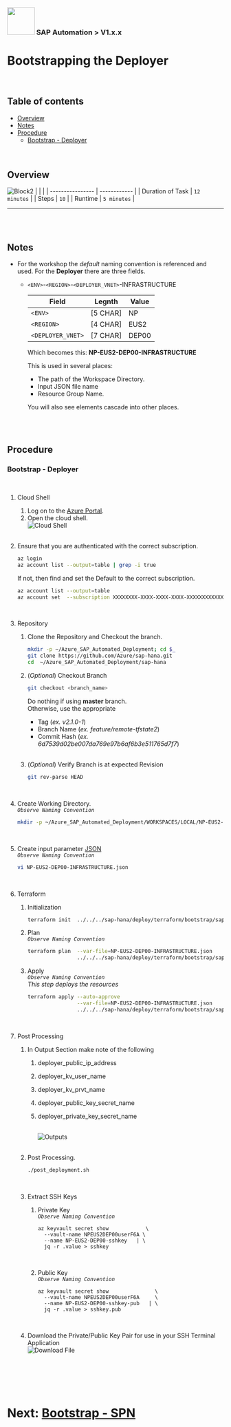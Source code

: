### <img src="../../../../documentation/SAP_Automation_on_Azure/assets/images/UnicornSAPBlack256x256.png" width="64px"> SAP Automation > V1.x.x <!-- omit in toc -->
# Bootstrapping the Deployer <!-- omit in toc -->

<br/>

## Table of contents <!-- omit in toc -->

- [Overview](#overview)
- [Notes](#notes)
- [Procedure](#procedure)
  - [Bootstrap - Deployer](#bootstrap---deployer)

<br/>

## Overview

![Block2](assets/Block2.png)
|                  |              |
| ---------------- | ------------ |
| Duration of Task | `12 minutes` |
| Steps            | `10`         |
| Runtime          | `5 minutes`  |

---

<br/><br/>

## Notes

- For the workshop the *default* naming convention is referenced and used. For the **Deployer** there are three fields.
  - `<ENV>`-`<REGION>`-`<DEPLOYER_VNET>`-INFRASTRUCTURE

    | Field             | Legnth   | Value  |
    | ----------------- | -------- | ------ |
    | `<ENV>`           | [5 CHAR] | NP     |
    | `<REGION>`        | [4 CHAR] | EUS2   |
    | `<DEPLOYER_VNET>` | [7 CHAR] | DEP00  |
  
    Which becomes this: **NP-EUS2-DEP00-INFRASTRUCTURE**
    
    This is used in several places:
    - The path of the Workspace Directory.
    - Input JSON file name
    - Resource Group Name.

    You will also see elements cascade into other places.

<br/><br/>

## Procedure

### Bootstrap - Deployer

<br/>

1. Cloud Shell
   1. Log on to the [Azure Portal](https://portal.azure.com).
   2. Open the cloud shell.
      <br/>![Cloud Shell](assets/CloudShell1.png)
      <br/><br/>

2. Ensure that you are authenticated with the correct subscription.
    ```bash
    az login
    az account list --output=table | grep -i true
    ```

    If not, then find and set the Default to the correct subscription.

    ```bash
    az account list --output=table
    az account set  --subscription XXXXXXXX-XXXX-XXXX-XXXX-XXXXXXXXXXXX
    ```
    <br/>

3. Repository
   1. Clone the Repository and Checkout the branch.
        ```bash
        mkdir -p ~/Azure_SAP_Automated_Deployment; cd $_
        git clone https://github.com/Azure/sap-hana.git
        cd  ~/Azure_SAP_Automated_Deployment/sap-hana
        ```

    2. (*Optional*) Checkout Branch
        ```bash
        git checkout <branch_name>
        ```
        Do nothing if using **master** branch.<br/>
        Otherwise, use the appropriate
        - Tag         (*ex. v2.1.0-1*)
        - Branch Name (*ex. feature/remote-tfstate2*)
        - Commit Hash (*ex. 6d7539d02be007da769e97b6af6b3e511765d7f7*)
        <br/><br/>

    3. (*Optional*) Verify Branch is at expected Revision
        ```bash
        git rev-parse HEAD
        ```
        <br/>

4. Create Working Directory.
    <br/>*`Observe Naming Convention`*<br/>
    ```bash
    mkdir -p ~/Azure_SAP_Automated_Deployment/WORKSPACES/LOCAL/NP-EUS2-DEP00-INFRASTRUCTURE; cd $_
    ```
    <br/>

5. Create input parameter [JSON](templates/NP-EUS2-DEP00-INFRASTRUCTURE.json)
    <br/>*`Observe Naming Convention`*<br/>
    ```bash
    vi NP-EUS2-DEP00-INFRASTRUCTURE.json
    ```
    <br/>

6.  Terraform
    1. Initialization
       ```bash
       terraform init  ../../../sap-hana/deploy/terraform/bootstrap/sap_deployer/
       ```

    2. Plan
       <br/>*`Observe Naming Convention`*<br/>
       ```bash
       terraform plan  --var-file=NP-EUS2-DEP00-INFRASTRUCTURE.json                    \
                       ../../../sap-hana/deploy/terraform/bootstrap/sap_deployer/
       ```

    3. Apply
       <br/>*`Observe Naming Convention`*<br/>
       *This step deploys the resources*
       ```bash
       terraform apply --auto-approve                                                  \
                       --var-file=NP-EUS2-DEP00-INFRASTRUCTURE.json                    \
                       ../../../sap-hana/deploy/terraform/bootstrap/sap_deployer/
       ```
        <br/>

7.  Post Processing
    1. In Output Section make note of the following 
       1. deployer_public_ip_address
       2. deployer_kv_user_name
       3. deployer_kv_prvt_name
       4. deployer_public_key_secret_name
       5. deployer_private_key_secret_name
      
          <br/>![Outputs](assets/Outputs-Deployer.png)
          <br/><br/>

    2. Post Processing.
       ```bash
       ./post_deployment.sh
       ```
       <br/>

    3. Extract SSH Keys
       1. Private Key
          <br/>*`Observe Naming Convention`*<br/>
          ```
          az keyvault secret show            \
            --vault-name NPEUS2DEP00userF6A \
            --name NP-EUS2-DEP00-sshkey   | \
            jq -r .value > sshkey
          ```
          <br/>

       2. Public Key
          <br/>*`Observe Naming Convention`*<br/>
          ```
          az keyvault secret show               \
            --vault-name NPEUS2DEP00userF6A     \
            --name NP-EUS2-DEP00-sshkey-pub   | \
            jq -r .value > sshkey.pub
          ```
          <br/>

    4. Download the Private/Public Key Pair for use in your SSH Terminal Application
       <br/>![Download File](assets/CloudShell2.png)

       <br/><br/><br/><br/>


# Next: [Bootstrap - SPN](02-spn.md) <!-- omit in toc -->
